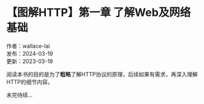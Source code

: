 # 【图解HTTP】第一章 了解Web及网络基础

作者：wallace-lai <br/>
发布：2024-03-19 <br/>
更新：2023-03-19 <br/>

阅读本书的目的是为了**粗略**了解HTTP协议的原理，后续如果有需求，再深入理解HTTP的细节内容。


未完待续...